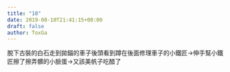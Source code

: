 ```yaml
---
title: "10"
date: 2019-08-10T21:41:15+08:00
draft: false
author: ToxGa
---
```


脫下古裝的白石走到拋錨的車子後頭看到蹲在後面修理車子的小鐵匠->伸手幫小鐵匠擦了擦弄髒的小臉蛋->又該美帆子吃醋了
